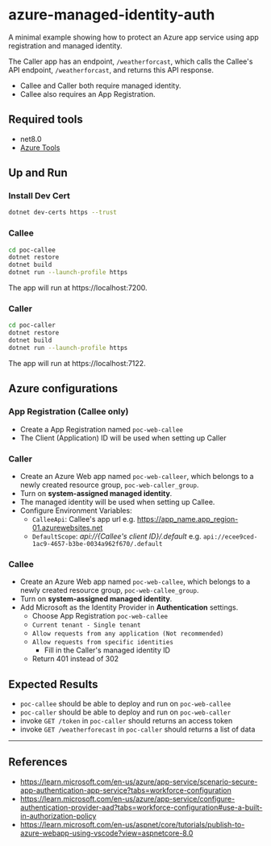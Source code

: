 # azure-managed-identity-auth
A minimal example showing how to protect an Azure app service using app registration and managed identity.

The Caller app has an endpoint, `/weatherforcast`, which calls the Callee's API endpoint, `/weatherforcast`, and returns this API response.

- Callee and Caller both require managed identity.
- Callee also requires an App Registration.

## Required tools

- net8.0
- [Azure Tools](https://marketplace.visualstudio.com/items?itemName=ms-vscode.vscode-node-azure-pack)

## Up and Run

### Install Dev Cert

```bash
dotnet dev-certs https --trust
```

### Callee

```bash
cd poc-callee
dotnet restore
dotnet build
dotnet run --launch-profile https
```

The app will run at https://localhost:7200.

### Caller

```bash
cd poc-caller
dotnet restore
dotnet build
dotnet run --launch-profile https
```

The app will run at https://localhost:7122.

## Azure configurations

### App Registration (Callee only)
- Create a App Registration named `poc-web-callee`
- The Client (Application) ID will be used when setting up Caller

### Caller

* Create an Azure Web app named `poc-web-calleer`, which belongs to a newly created resource group, `poc-web-caller_group`.
* Turn on **system-assigned managed identity**.
* The managed identity will be used when setting up Callee.
* Configure Environment Variables:
  * `CalleeApi`: Callee's app url e.g. https://app_name.app_region-01.azurewebsites.net
  * `DefaultScope`: *api://{Callee's client ID}/.default* e.g. `api://ecee9ced-1ac9-4657-b3be-0034a962f670/.default`

### Callee

* Create an Azure Web app named `poc-web-callee`, which belongs to a newly created resource group, `poc-web-callee_group`.
* Turn on **system-assigned managed identity**.
* Add Microsoft as the Identity Provider in **Authentication** settings.
  * Choose App Registration `poc-web-callee`
  * `Current tenant - Single tenant`
  * `Allow requests from any application (Not recommended)`
  * `Allow requests from specific identities`
    * Fill in the Caller's managed identity ID
  * Return 401 instead of 302

## Expected Results

- `poc-callee` should be able to deploy and run on `poc-web-callee`
- `poc-caller` should be able to deploy and run on `poc-web-caller`
- invoke `GET /token` in `poc-caller` should returns an access token
- invoke `GET /weatherforecast` in `poc-caller` should returns a list of data

---

## References
- https://learn.microsoft.com/en-us/azure/app-service/scenario-secure-app-authentication-app-service?tabs=workforce-configuration
- https://learn.microsoft.com/en-us/azure/app-service/configure-authentication-provider-aad?tabs=workforce-configuration#use-a-built-in-authorization-policy
- https://learn.microsoft.com/en-us/aspnet/core/tutorials/publish-to-azure-webapp-using-vscode?view=aspnetcore-8.0